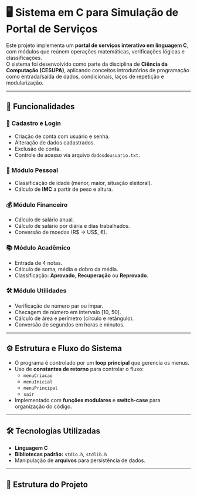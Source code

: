 # 🖥️ Sistema em C para Simulação de Portal de Serviços

Este projeto implementa um **portal de serviços interativo em linguagem C**, com módulos que reúnem operações matemáticas, verificações lógicas e classificações.  
O sistema foi desenvolvido como parte da disciplina de **Ciência da Computação (CESUPA)**, aplicando conceitos introdutórios de programação como entrada/saída de dados, condicionais, laços de repetição e modularização.

---

## 📌 Funcionalidades

### 🔑 Cadastro e Login
- Criação de conta com usuário e senha.
- Alteração de dados cadastrados.
- Exclusão de conta.
- Controle de acesso via arquivo `dadosdousuario.txt`.

### 👤 Módulo Pessoal
- Classificação de idade (menor, maior, situação eleitoral).  
- Cálculo de **IMC** a partir de peso e altura.  

### 💰 Módulo Financeiro
- Cálculo de salário anual.  
- Cálculo de salário por diária e dias trabalhados.  
- Conversão de moedas (R$ → US$, €).  

### 📚 Módulo Acadêmico
- Entrada de 4 notas.  
- Cálculo de soma, média e dobro da média.  
- Classificação: **Aprovado**, **Recuperação** ou **Reprovado**.  

### 🛠️ Módulo Utilidades
- Verificação de número par ou ímpar.  
- Checagem de número em intervalo [10, 50].  
- Cálculo de área e perímetro (círculo e retângulo).  
- Conversão de segundos em horas e minutos.  

---

## ⚙️ Estrutura e Fluxo do Sistema

- O programa é controlado por um **loop principal** que gerencia os menus.  
- Uso de **constantes de retorno** para controlar o fluxo:
  - `menuCriacao`  
  - `menuInicial`  
  - `menuPrincipal`  
  - `sair`  
- Implementado com **funções modulares** e **switch-case** para organização do código.

---

## 🛠️ Tecnologias Utilizadas
- **Linguagem C**
- **Bibliotecas padrão:** `stdio.h`, `stdlib.h`
- Manipulação de **arquivos** para persistência de dados.

---

## 📂 Estrutura do Projeto
